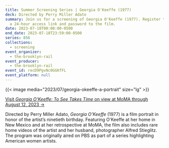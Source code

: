 ```yaml
---
title: Summer Screening Series | Georgia O'Keeffe (1977)
deck: Directed by Perry Miller Adato
summary: Join us for a screening of Georgia O'Keeffe (1977). Register to receive
  a 24-hour access link and password to the film.
date: 2023-07-18T00:00:00-0500
end_date: 2023-07-18T23:59:00-0500
series: 856
collections:
  - screening
event_organizer:
  - the-brooklyn-rail
event_producer:
  - the-brooklyn-rail
event_id: recD9PgvNc0GGKfFL
event_platform: null
---
```

{{< image media="2023/07/georgia-okeeffe-a-portrait" size="lg" >}}

[Visit *Georgia O'Keeffe: To See Takes Time* on view at MoMA through August 12, 2023 →](https://www.moma.org/calendar/exhibitions/5493)

Directed by Perry Miller Adato, *Georgia O’Keeffe* (1977) is a film portrait in honor of the artist’s ninetieth birthday. Featuring O’Keeffe at her home in New Mexico and at her retrospective at MoMA, the film also includes rare home videos of the artist and her husband, photographer Alfred Stieglitz. The program was originally aired on PBS as part of a series highlighting American women artists.